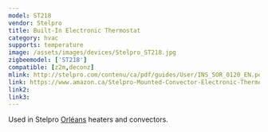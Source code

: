 ```yaml
---
model: ST218
vendor: Stelpro
title: Built-In Electronic Thermostat
category: hvac
supports: temperature 
image: /assets/images/devices/Stelpro_ST218.jpg
zigbeemodel: ['ST218']
compatible: [z2m,deconz]
mlink: http://stelpro.com/contenu/ca/pdf/guides/User/INS_SOR_0120_EN.pdf
link: https://www.amazon.ca/Stelpro-Mounted-Convector-Electronic-Thermostat/dp/B0849R7KLH/
link2: 
link3: 
---
```

Used in Stelpro [Orléans](https://www.stelpro.com/en-CA/orl%C3%A9ans-high-end-convector-0) heaters and convectors.
